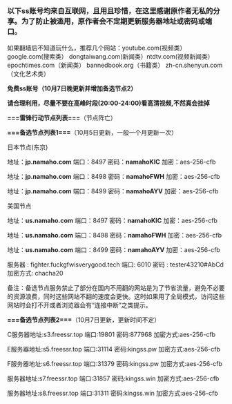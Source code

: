 ### 以下ss账号均来自互联网，且用且珍惜，在这里感谢原作者无私的分享。为了防止被滥用，原作者会不定期更新服务器地址或密码或端口。

如果翻墙后不知道玩什么，推荐几个网站：youtube.com(视频类）  google.com(搜索类）  dongtaiwang.com(新闻类）ntdtv.com(视频新闻类）
epochtimes.com（新闻类）
bannedbook.org（书籍类）
zh-cn.shenyun.com（文化艺术类）

**免费ss账号（10月7日晚更新并增加备选节点2）**

**请合理利用，尽量不要在高峰时段(20:00-24:00)看高清视频,不然真会挂掉**

**===雷锋行动节点列表===**（节点阵亡）

**===备选节点列表1===**（10月5日更新，一般一个月更新一次）

日本节点(东京)

地址：**jp.namaho.com**
端口：8497
密码：**namahoKIC**
加密：aes-256-cfb

地址：**jp.namaho.com**
端口：8498
密码：**namahoFWH**
加密：aes-256-cfb

地址：**jp.namaho.com**
端口：8499
密码：**namahoAYV**
加密：aes-256-cfb

美国节点

地址：**us.namaho.com**
端口：8497
密码：**namahoKIC**
加密：aes-256-cfb

地址：**us.namaho.com**
端口：8498
密码：**namahoFWH**
加密：aes-256-cfb

地址：**us.namaho.com**
端口：8499
密码：**namahoAYV**
加密：aes-256-cfb

服务器 : fighter.fuckgfwisverygood.tech
端口:  6010
密码 : tester43210#AbCd
加密方式: chacha20

备注：备选节点服务禁止了部分在国内不用翻的网站是为了节省流量，避免不必要的资源浪费，同时这些网站不翻的速度会更快。这时如果用了全局模式，访问这些网站时会打不开或者浏览器会有“连接中断”之类提示。

**===备选节点列表2===**（10月7日更新，更新时间不定）

C服务器地址:s3.freessr.top
端口:19801
密码:877968
加密方式:aes-256-cfb

E服务器地址:s5.freessr.top
端口:31114
密码:kingss.pw
加密方式:aes-256-cfb

F服务器地址:s6.freessr.top
端口:31379
密码:kingss.pw
加密方式:aes-256-cfb

服务器地址:s7.freessr.top
端口:31857
密码:kingss.win
加密方式:aes-256-cfb

服务器地址:s8.freessr.top
端口:31311
密码:kingss.win
加密方式:aes-256-cfb



